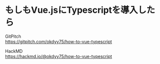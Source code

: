 # もしもVue.jsにTypescriptを導入したら

GitPitch  
https://gitpitch.com/okdyy75/how-to-vue-typescript

HackMD  
https://hackmd.io/@okdyy75/how-to-vue-typescript
